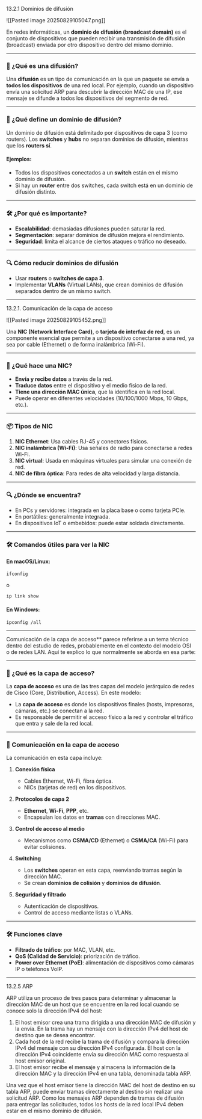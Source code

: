 
13.2.1 Dominios de difusión 

![[Pasted image 20250829105047.png]]

En redes informáticas, un **dominio de difusión (broadcast domain)** es el conjunto de dispositivos que pueden recibir una transmisión de difusión (broadcast) enviada por otro dispositivo dentro del mismo dominio.

---

### 📡 ¿Qué es una difusión?

Una **difusión** es un tipo de comunicación en la que un paquete se envía a **todos los dispositivos** de una red local. Por ejemplo, cuando un dispositivo envía una solicitud ARP para descubrir la dirección MAC de una IP, ese mensaje se difunde a todos los dispositivos del segmento de red.

---

### 🧩 ¿Qué define un dominio de difusión?

Un dominio de difusión está delimitado por dispositivos de capa 3 (como routers). Los **switches** y **hubs** no separan dominios de difusión, mientras que los **routers sí**.

#### Ejemplos:

- Todos los dispositivos conectados a un **switch** están en el mismo dominio de difusión.
- Si hay un **router** entre dos switches, cada switch está en un dominio de difusión distinto.

---

### 🛠️ ¿Por qué es importante?

- **Escalabilidad**: demasiadas difusiones pueden saturar la red.
- **Segmentación**: separar dominios de difusión mejora el rendimiento.
- **Seguridad**: limita el alcance de ciertos ataques o tráfico no deseado.

---

### 🔍 Cómo reducir dominios de difusión

- Usar **routers** o **switches de capa 3**.
- Implementar **VLANs** (Virtual LANs), que crean dominios de difusión separados dentro de un mismo switch.

---

13.2.1. Comunicación de la capa de acceso

![[Pasted image 20250829105452.png]]

Una **NIC (Network Interface Card)**, o **tarjeta de interfaz de red**, es un componente esencial que permite a un dispositivo conectarse a una red, ya sea por cable (Ethernet) o de forma inalámbrica (Wi-Fi).

---

### 🧩 ¿Qué hace una NIC?

- **Envía y recibe datos** a través de la red.
- **Traduce datos** entre el dispositivo y el medio físico de la red.
- **Tiene una dirección MAC única**, que la identifica en la red local.
- Puede operar en diferentes velocidades (10/100/1000 Mbps, 10 Gbps, etc.).

---

### 📦 Tipos de NIC

1. **NIC Ethernet**: Usa cables RJ-45 y conectores físicos.
2. **NIC inalámbrica (Wi-Fi)**: Usa señales de radio para conectarse a redes Wi-Fi.
3. **NIC virtual**: Usada en máquinas virtuales para simular una conexión de red.
4. **NIC de fibra óptica**: Para redes de alta velocidad y larga distancia.

---

### 🔍 ¿Dónde se encuentra?

- En PCs y servidores: integrada en la placa base o como tarjeta PCIe.
- En portátiles: generalmente integrada.
- En dispositivos IoT o embebidos: puede estar soldada directamente.

---

### 🛠️ Comandos útiles para ver la NIC

#### En macOS/Linux:

```Shell
ifconfig
```

o

```Shell
ip link show
```

#### En Windows:

```Bat
ipconfig /all
```

---
Comunicación de la capa de acceso** parece referirse a un tema técnico dentro del estudio de redes, probablemente en el contexto del modelo OSI o de redes LAN. Aquí te explico lo que normalmente se aborda en esa parte:

---

### 🧩 ¿Qué es la capa de acceso?

La **capa de acceso** es una de las tres capas del modelo jerárquico de redes de Cisco (Core, Distribution, Access). En este modelo:

- La **capa de acceso** es donde los dispositivos finales (hosts, impresoras, cámaras, etc.) se conectan a la red.
- Es responsable de permitir el acceso físico a la red y controlar el tráfico que entra y sale de la red local.

---

### 📡 Comunicación en la capa de acceso

La comunicación en esta capa incluye:

1. **Conexión física**
    
    - Cables Ethernet, Wi-Fi, fibra óptica.
    - NICs (tarjetas de red) en los dispositivos.
2. **Protocolos de capa 2**
    
    - **Ethernet**, **Wi-Fi**, **PPP**, etc.
    - Encapsulan los datos en **tramas** con direcciones MAC.
3. **Control de acceso al medio**
    
    - Mecanismos como **CSMA/CD** (Ethernet) o **CSMA/CA** (Wi-Fi) para evitar colisiones.
4. **Switching**
    
    - Los **switches** operan en esta capa, reenviando tramas según la dirección MAC.
    - Se crean **dominios de colisión** y **dominios de difusión**.
5. **Seguridad y filtrado**
    
    - Autenticación de dispositivos.
    - Control de acceso mediante listas o VLANs.

---

### 🛠️ Funciones clave

- **Filtrado de tráfico**: por MAC, VLAN, etc.
- **QoS (Calidad de Servicio)**: priorización de tráfico.
- **Power over Ethernet (PoE)**: alimentación de dispositivos como cámaras IP o teléfonos VoIP.

---

13.2.5 ARP

ARP utiliza un proceso de tres pasos para determinar y almacenar la dirección MAC de un host que se encuentre en la red local cuando se conoce solo la dirección IPv4 del host:

1. El host emisor crea una trama dirigida a una dirección MAC de difusión y la envía. En la trama hay un mensaje con la dirección IPv4 del host de destino que se desea encontrar.
2. Cada host de la red recibe la trama de difusión y compara la dirección IPv4 del mensaje con su dirección IPv4 configurada. El host con la dirección IPv4 coincidente envía su dirección MAC como respuesta al host emisor original.
3. El host emisor recibe el mensaje y almacena la información de la dirección MAC y la dirección IPv4 en una tabla, denominada tabla ARP.

Una vez que el host emisor tiene la dirección MAC del host de destino en su tabla ARP, puede enviar tramas directamente al destino sin realizar una solicitud ARP. Como los mensajes ARP dependen de tramas de difusión para entregar las solicitudes, todos los hosts de la red local IPv4 deben estar en el mismo dominio de difusión.

